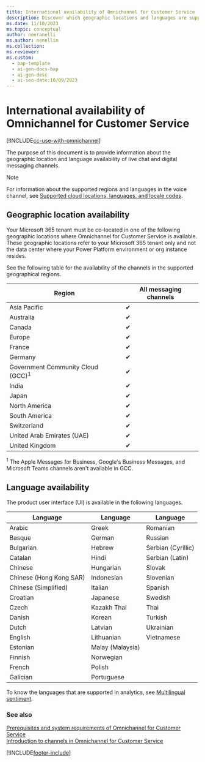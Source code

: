 ```yaml
---
title: International availability of Omnichannel for Customer Service
description: Discover which geographic locations and languages are supported by Omnichannel for Customer Service.
ms.date: 11/10/2023
ms.topic: conceptual
author: neeranelli
ms.author: nenellim
ms.collection:
ms.reviewer:
ms.custom:
  - bap-template
  - ai-gen-docs-bap
  - ai-gen-desc
  - ai-seo-date:10/09/2023
---
```

# International availability of Omnichannel for Customer Service

[!INCLUDE[cc-use-with-omnichannel](../includes/cc-use-with-omnichannel.md)]

The purpose of this document is to provide information about the geographic location and language availability of live chat and digital messaging channels.

> [!NOTE]
> For information about the supported regions and languages in the voice channel, see [Supported cloud locations, languages, and locale codes](voice-channel-region-availability.md).

## Geographic location availability

Your Microsoft 365 tenant must be co-located in one of the following geographic locations where Omnichannel for Customer Service is available. These geographic locations refer to your Microsoft 365 tenant only and not the data center where your Power Platform environment or org instance resides.

See the following table for the availability of the channels in the supported geographical regions.

| Region| All messaging channels |
|-------|------------------------|
| Asia Pacific|	✔ |
| Australia | ✔ |
| Canada | ✔ |
| Europe |	✔ |
| France | ✔ |
| Germany |	✔ |
| Government Community Cloud (GCC)<sup>1</sup> | ✔ |
| India | ✔ |
| Japan |	✔ |
| North America | ✔ |
| South America | ✔ |
| Switzerland |	✔ |
| United Arab Emirates (UAE) | ✔ |
| United Kingdom | ✔ |

<sup>1</sup> The Apple Messages for Business, Google's Business Messages, and Microsoft Teams channels aren't available in GCC.

## Language availability

The product user interface (UI) is available in the following languages.

| Language                | Language          | Language            |
|-------------------------|-------------------|---------------------|
| Arabic                  | Greek             | Romanian            |
| Basque                  | German            | Russian             |
| Bulgarian               | Hebrew            | Serbian (Cyrillic)  |
| Catalan                 | Hindi             | Serbian (Latin)     |
| Chinese                 | Hungarian         | Slovak              |
| Chinese (Hong Kong SAR) | Indonesian        | Slovenian           |
| Chinese (Simplified)    | Italian           | Spanish             |
| Croatian                | Japanese          | Swedish             |
| Czech                   | Kazakh Thai       | Thai                |
| Danish                  | Korean            | Turkish             |
| Dutch                   | Latvian           | Ukrainian           |
| English                 | Lithuanian        | Vietnamese          |
| Estonian                | Malay (Malaysia)  |                     |
| Finnish                 | Norwegian         |                     |
| French                  | Polish            |                     |
| Galician                | Portuguese        |                     |


To know the languages that are supported in analytics, see [Multilingual sentiment](enable-sentiment-analysis.md#multilingual-sentiment).

### See also

[Prerequisites and system requirements of Omnichannel for Customer Service](system-requirements-omnichannel.md)  
[Introduction to channels in Omnichannel for Customer Service](channels.md)  




[!INCLUDE[footer-include](../includes/footer-banner.md)]
